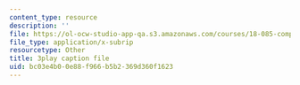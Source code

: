 ```yaml
---
content_type: resource
description: ''
file: https://ol-ocw-studio-app-qa.s3.amazonaws.com/courses/18-085-computational-science-and-engineering-i-fall-2008/bc03e4b00e88f966b5b2369d360f1623_a6sPpQXST5E.srt
file_type: application/x-subrip
resourcetype: Other
title: 3play caption file
uid: bc03e4b0-0e88-f966-b5b2-369d360f1623
---
```

